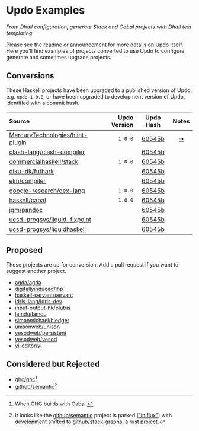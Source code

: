 # Updo Examples

_From Dhall configuration, generate Stack and Cabal projects with Dhall text templating_

Please see the [readme](https://github.com/cabalism/updo#readme) or
[announcement](https://blockscope.com/posts/2023-11-15-updo.html) for more
details on Updo itself. Here you'll find examples of projects converted to use
Updo to configure, generate and sometimes upgrade projects.

## Conversions

These Haskell projects have been upgraded to a published version of Updo, e.g.
`updo-1.0.0`, or have been upgraded to development version of Updo, identified
with a commit hash.

| Source | Updo Version | Updo Hash | Notes |
| :- | -:| :-: | :-: |
| [MercuryTechnologies/hlint-plugin](https://github.com/up-do/hlint-plugin) | `1.0.0` | [60545b](https://github.com/cabalism/updo/commit/60545b108b7a6a2f802ec7a161aa4b9eb7441baf) | [⇢](/hlint-plugin.md) |
| [clash-lang/clash-compiler](https://github.com/up-do/clash-compiler) | | [60545b](https://github.com/cabalism/updo/commit/60545b108b7a6a2f802ec7a161aa4b9eb7441baf) | |
| [commercialhaskell/stack](https://github.com/up-do/stack) | `1.0.0` | [60545b](https://github.com/cabalism/updo/commit/60545b108b7a6a2f802ec7a161aa4b9eb7441baf) | | 
| [diku-dk/futhark](https://github.com/up-do/futhark) | | [60545b](https://github.com/cabalism/updo/commit/60545b108b7a6a2f802ec7a161aa4b9eb7441baf) | |
| [elm/compiler](https://github.com/up-do/elm-compiler) | | [60545b](https://github.com/cabalism/updo/commit/60545b108b7a6a2f802ec7a161aa4b9eb7441baf) | |
| [google-research/dex-lang](https://github.com/up-do/dex-lang) | `1.0.0` | [60545b](https://github.com/cabalism/updo/commit/60545b108b7a6a2f802ec7a161aa4b9eb7441baf) | | 
| [haskell/cabal](https://github.com/up-do/cabal) | `1.0.0` | [60545b](https://github.com/cabalism/updo/commit/60545b108b7a6a2f802ec7a161aa4b9eb7441baf) | | 
| [jgm/pandoc](https://github.com/up-do/pandoc) | | [60545b](https://github.com/cabalism/updo/commit/60545b108b7a6a2f802ec7a161aa4b9eb7441baf) | |
| [ucsd-progsys/liquid-fixpoint](https://github.com/up-do/liquid-fixpoint) | | [60545b](https://github.com/cabalism/updo/commit/60545b108b7a6a2f802ec7a161aa4b9eb7441baf) | |
| [ucsd-progsys/liquidhaskell](https://github.com/up-do/liquidhaskell) | | [60545b](https://github.com/cabalism/updo/commit/60545b108b7a6a2f802ec7a161aa4b9eb7441baf) | |

## Proposed

These projects are up for conversion. Add a pull request if you want to suggest
another project.

* [agda/agda](https://github.com/agda/agda)
* [digitallyinduced/ihp](https://github.com/digitallyinduced/ihp)
* [haskell-servant/servant](https://github.com/haskell-servant/servant)
* [idris-lang/Idris-dev](https://github.com/idris-lang/Idris-dev)
* [input-output-hk/plutus](https://github.com/input-output-hk/plutus)
* [lamdu/lamdu](https://github.com/lamdu/lamdu)
* [simonmichael/hledger](https://github.com/simonmichael/hledger)
* [unisonweb/unison](https://github.com/unisonweb/unison/)
* [yesodweb/persistent](https://github.com/yesodweb/persistent)
* [yesodweb/yesod](https://github.com/yesodweb/yesod)
* [yi-editor/yi](https://github.com/yi-editor/yi)

## Considered but Rejected

* [ghc/ghc](https://github.com/ghc/ghc)[^1]
* [github/semantic](https://github.com/github/semantic)[^2]

[^1]: When GHC builds with Cabal.
[^2]: It looks like the [github/semantic]() project is parked (["in
      flux"](https://github.com/github/semantic/issues/698#issuecomment-1503955816))
      with development shifted to
      [github/stack-graphs](https://github.com/github/stack-graphs), a rust
      project.
